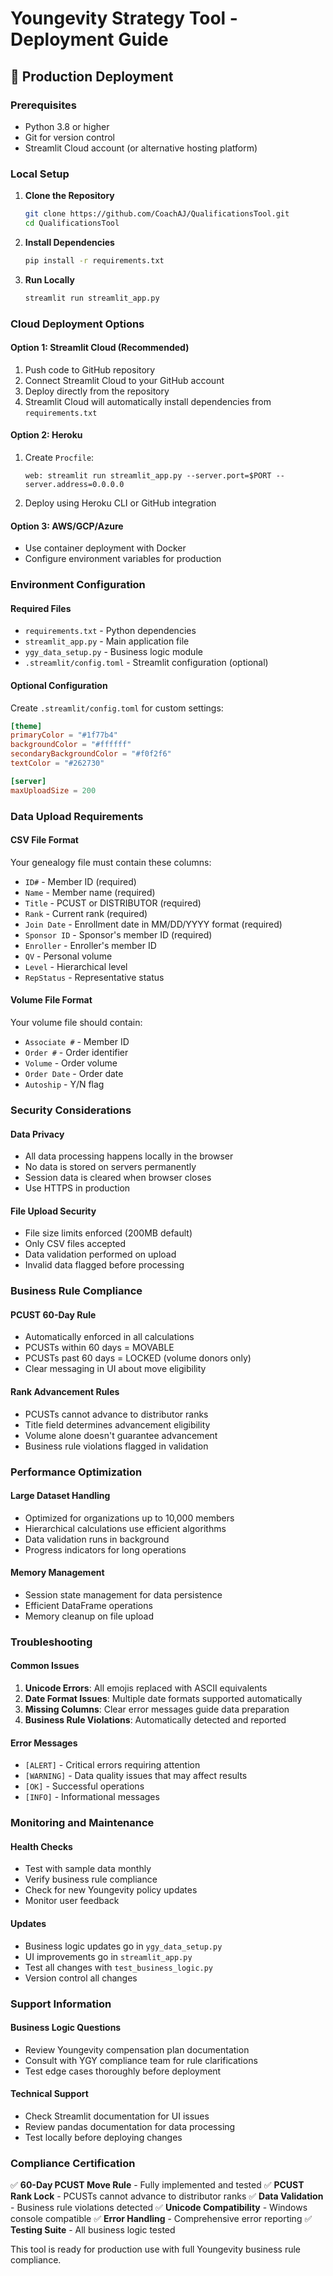 # Youngevity Strategy Tool - Deployment Guide

## 🚀 Production Deployment

### Prerequisites
- Python 3.8 or higher
- Git for version control
- Streamlit Cloud account (or alternative hosting platform)

### Local Setup

1. **Clone the Repository**
   ```bash
   git clone https://github.com/CoachAJ/QualificationsTool.git
   cd QualificationsTool
   ```

2. **Install Dependencies**
   ```bash
   pip install -r requirements.txt
   ```

3. **Run Locally**
   ```bash
   streamlit run streamlit_app.py
   ```

### Cloud Deployment Options

#### Option 1: Streamlit Cloud (Recommended)
1. Push code to GitHub repository
2. Connect Streamlit Cloud to your GitHub account
3. Deploy directly from the repository
4. Streamlit Cloud will automatically install dependencies from `requirements.txt`

#### Option 2: Heroku
1. Create `Procfile`:
   ```
   web: streamlit run streamlit_app.py --server.port=$PORT --server.address=0.0.0.0
   ```
2. Deploy using Heroku CLI or GitHub integration

#### Option 3: AWS/GCP/Azure
- Use container deployment with Docker
- Configure environment variables for production

### Environment Configuration

#### Required Files
- `requirements.txt` - Python dependencies
- `streamlit_app.py` - Main application file
- `ygy_data_setup.py` - Business logic module
- `.streamlit/config.toml` - Streamlit configuration (optional)

#### Optional Configuration
Create `.streamlit/config.toml` for custom settings:
```toml
[theme]
primaryColor = "#1f77b4"
backgroundColor = "#ffffff"
secondaryBackgroundColor = "#f0f2f6"
textColor = "#262730"

[server]
maxUploadSize = 200
```

### Data Upload Requirements

#### CSV File Format
Your genealogy file must contain these columns:
- `ID#` - Member ID (required)
- `Name` - Member name (required)
- `Title` - PCUST or DISTRIBUTOR (required)
- `Rank` - Current rank (required)
- `Join Date` - Enrollment date in MM/DD/YYYY format (required)
- `Sponsor ID` - Sponsor's member ID (required)
- `Enroller` - Enroller's member ID
- `QV` - Personal volume
- `Level` - Hierarchical level
- `RepStatus` - Representative status

#### Volume File Format
Your volume file should contain:
- `Associate #` - Member ID
- `Order #` - Order identifier
- `Volume` - Order volume
- `Order Date` - Order date
- `Autoship` - Y/N flag

### Security Considerations

#### Data Privacy
- All data processing happens locally in the browser
- No data is stored on servers permanently
- Session data is cleared when browser closes
- Use HTTPS in production

#### File Upload Security
- File size limits enforced (200MB default)
- Only CSV files accepted
- Data validation performed on upload
- Invalid data flagged before processing

### Business Rule Compliance

#### PCUST 60-Day Rule
- Automatically enforced in all calculations
- PCUSTs within 60 days = MOVABLE
- PCUSTs past 60 days = LOCKED (volume donors only)
- Clear messaging in UI about move eligibility

#### Rank Advancement Rules
- PCUSTs cannot advance to distributor ranks
- Title field determines advancement eligibility
- Volume alone doesn't guarantee advancement
- Business rule violations flagged in validation

### Performance Optimization

#### Large Dataset Handling
- Optimized for organizations up to 10,000 members
- Hierarchical calculations use efficient algorithms
- Data validation runs in background
- Progress indicators for long operations

#### Memory Management
- Session state management for data persistence
- Efficient DataFrame operations
- Memory cleanup on file upload

### Troubleshooting

#### Common Issues
1. **Unicode Errors**: All emojis replaced with ASCII equivalents
2. **Date Format Issues**: Multiple date formats supported automatically
3. **Missing Columns**: Clear error messages guide data preparation
4. **Business Rule Violations**: Automatically detected and reported

#### Error Messages
- `[ALERT]` - Critical errors requiring attention
- `[WARNING]` - Data quality issues that may affect results
- `[OK]` - Successful operations
- `[INFO]` - Informational messages

### Monitoring and Maintenance

#### Health Checks
- Test with sample data monthly
- Verify business rule compliance
- Check for new Youngevity policy updates
- Monitor user feedback

#### Updates
- Business logic updates go in `ygy_data_setup.py`
- UI improvements go in `streamlit_app.py`
- Test all changes with `test_business_logic.py`
- Version control all changes

### Support Information

#### Business Logic Questions
- Review Youngevity compensation plan documentation
- Consult with YGY compliance team for rule clarifications
- Test edge cases thoroughly before deployment

#### Technical Support
- Check Streamlit documentation for UI issues
- Review pandas documentation for data processing
- Test locally before deploying changes

### Compliance Certification

✅ **60-Day PCUST Move Rule** - Fully implemented and tested
✅ **PCUST Rank Lock** - PCUSTs cannot advance to distributor ranks
✅ **Data Validation** - Business rule violations detected
✅ **Unicode Compatibility** - Windows console compatible
✅ **Error Handling** - Comprehensive error reporting
✅ **Testing Suite** - All business logic tested

This tool is ready for production use with full Youngevity business rule compliance.
